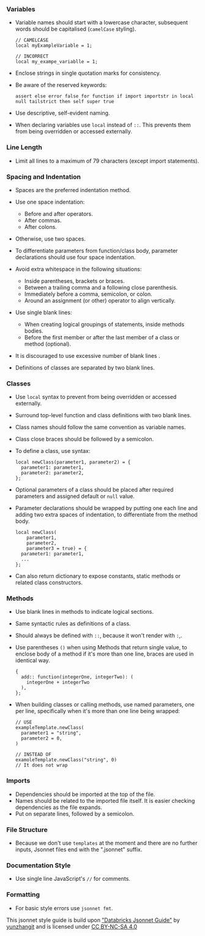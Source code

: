 ### Variables

- Variable names should start with a lowercase character, subsequent words should be capitalised (`camelCase` styling).
  ```
  // CAMELCASE
  local myExampleVariable = 1;

  // INCORRECT
  local my_exampe_variablle = 1;
  ```
- Enclose strings in single quotation marks for consistency.

- Be aware of the reserved keywords:
   ```
  assert else error false for function if import importstr in local null tailstrict then self super true
  ```
  
- Use descriptive, self-evident naming.

- When declaring variables use `local` instead of `::`. This prevents them from being overridden or accessed externally.

### Line Length

- Limit all lines to a maximum of 79 characters (except import statements).

### Spacing and Indentation

- Spaces are the preferred indentation method.

- Use one space indentation:
   - Before and after operators.
   - After commas.
   - After colons.

- Otherwise, use two spaces.

- To differentiate parameters from function/class body, parameter declarations should use four space indentation. 

- Avoid extra whitespace in the following situations:
   - Inside parentheses, brackets or braces.
   - Between a trailing comma and a following close parenthesis.
   - Immediately before a comma, semicolon, or colon.
   - Around an assignment (or other) operator to align vertically.

- Use single blank lines:
  - When creating logical groupings of statements, inside methods bodies.
  - Before the first member or after the last member of a class or method (optional).
- It is discouraged to use excessive number of blank lines .
- Definitions of classes are separated by two blank lines.

### Classes
- Use `local` syntax to prevent from being overridden or accessed externally.
- Surround top-level function and class definitions with two blank lines.
- Class names should follow the same convention as variable names.
- Class close braces should be followed by a semicolon.
- To define a class, use syntax:
  ```
  local newClass(parameter1, parameter2) = {
    parameter1: parameter1,
    parameter2: parameter2,
  };
  ```

- Optional parameters of a class should be placed after required parameters and assigned default or `null` value.

- Parameter declarations should be wrapped by putting one each line and adding two extra spaces of indentation, to differentiate from the method body.
  ```
  local newClass(
      parameter1,
      parameter2,
      parameter3 = true) = { 
    parameter1: parameter1,
    ...
  };
  ```
- Can also return dictionary to expose constants, static methods or related class constructors.

### Methods
- Use blank lines in methods to indicate logical sections.
- Same syntactic rules as definitions of a class.
- Should always be defined with `::`, because it won't render with `:`,.
- Use parentheses `()` when using Methods that return single value, to enclose body of a method if it's more than one line, braces are used in identical way.
  ```
  {
    add:: function(integerOne, integerTwo): (
      integerOne + integerTwo
    ),
  };
  ```

- When building classes or calling methods, use named parameters, one per line, specifically when it's more than one line being wrapped:
  ```
  // USE
  exampleTemplate.newClass(
    parameter1 = "string",
    parameter2 = 0,
  )

  // INSTEAD OF
  examoleTemplate.newClass("string", 0)
  // It does not wrap
  ```

### Imports

- Dependencies should be imported at the top of the file. 
- Names should be related to the imported file itself. It is easier checking dependencies as the file expands.
- Put on separate lines, followed by a semicolon.

### File Structure

- Because we don't use `templates` at the moment and there are no further inputs, Jsonnet files end with the ".jsonnet" suffix.

### Documentation Style

- Use single line JavaScript's `//` for comments.

### Formatting

- For basic style errors use `jsonnet fmt`.

This jsonnet style guide is build upon ["Databricks Jsonnet Guide"](https://github.com/databricks/jsonnet-style-guide#databricks-jsonnet-guide) by [yunzhangit](https://github.com/yunzhangit) and is licensed under [CC BY-NC-SA 4.0](https://creativecommons.org/licenses/by-nc-sa/4.0/)